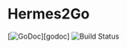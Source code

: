 # Hermes2Go

[![GoDoc](https://godoc.org/github.com/zalf-rpm/Hermes2Go/hermes?status.svg)][godoc]
![Build Status](https://github.com/zalf-rpm/Hermes2Go/actions/workflows/go.yml/badge.svg)
